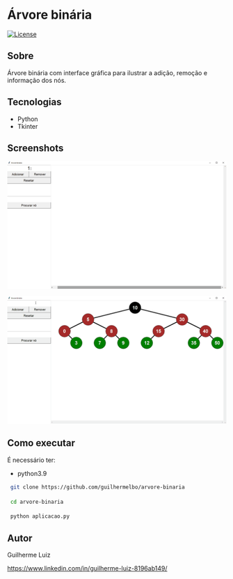 # Árvore binária

[![License](https://img.shields.io/github/license/guilhermelbo/arvore-binaria)](https://github.com/guilhermelbo/arvore-binaria/blob/main/LICENSE)

## Sobre

Árvore binária com interface gráfica para ilustrar a adição, remoção e informação dos nós.

## Tecnologias

- Python
- Tkinter

## Screenshots

![Adição](https://github.com/guilhermelbo/arvore-binaria/blob/main/Adicao.gif)

![Remoção](https://github.com/guilhermelbo/arvore-binaria/blob/main/Remocao.gif)

## Como executar

É necessário ter:
- python3.9

```bash
 git clone https://github.com/guilhermelbo/arvore-binaria
 
 cd arvore-binaria
 
 python aplicacao.py
 ```

## Autor
 
Guilherme Luiz
 
https://www.linkedin.com/in/guilherme-luiz-8196ab149/
